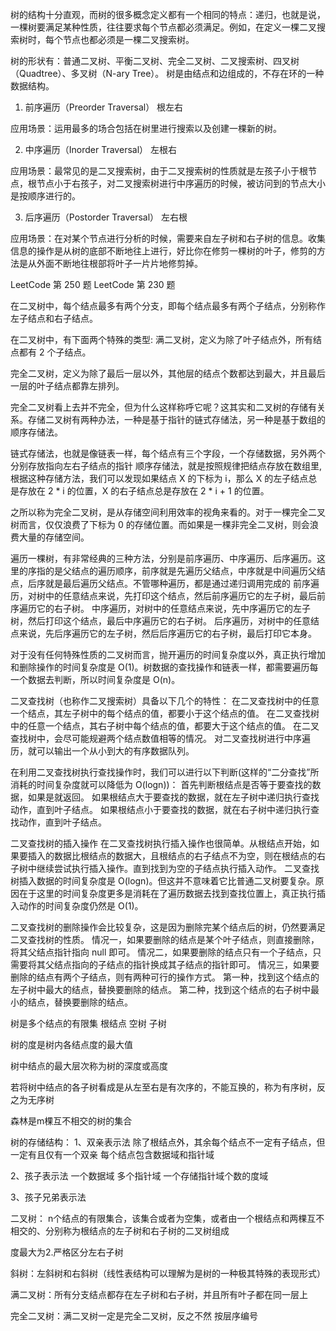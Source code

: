树的结构十分直观，而树的很多概念定义都有一个相同的特点：递归，也就是说，一棵树要满足某种性质，往往要求每个节点都必须满足。例如，在定义一棵二叉搜索树时，每个节点也都必须是一棵二叉搜索树。

树的形状有：普通二叉树、平衡二叉树、完全二叉树、二叉搜索树、四叉树（Quadtree）、多叉树（N-ary Tree）。
树是由结点和边组成的，不存在环的一种数据结构。

1. 前序遍历（Preorder Traversal）
根左右

应用场景：运用最多的场合包括在树里进行搜索以及创建一棵新的树。

2. 中序遍历（Inorder Traversal）
左根右

应用场景：最常见的是二叉搜索树，由于二叉搜索树的性质就是左孩子小于根节点，根节点小于右孩子，对二叉搜索树进行中序遍历的时候，被访问到的节点大小是按顺序进行的。

3. 后序遍历（Postorder Traversal）
左右根

应用场景：在对某个节点进行分析的时候，需要来自左子树和右子树的信息。收集信息的操作是从树的底部不断地往上进行，好比你在修剪一棵树的叶子，修剪的方法是从外面不断地往根部将叶子一片片地修剪掉。

LeetCode 第 250 题
LeetCode 第 230 题

在二叉树中，每个结点最多有两个分支，即每个结点最多有两个子结点，分别称作左子结点和右子结点。

在二叉树中，有下面两个特殊的类型:
满二叉树，定义为除了叶子结点外，所有结点都有 2 个子结点。

完全二叉树，定义为除了最后一层以外，其他层的结点个数都达到最大，并且最后一层的叶子结点都靠左排列。

完全二叉树看上去并不完全，但为什么这样称呼它呢？这其实和二叉树的存储有关系。存储二叉树有两种办法，一种是基于指针的链式存储法，另一种是基于数组的顺序存储法。

链式存储法，也就是像链表一样，每个结点有三个字段，一个存储数据，另外两个分别存放指向左右子结点的指针
顺序存储法，就是按照规律把结点存放在数组里,根据这种存储方法，我们可以发现如果结点 X 的下标为 i，那么 X 的左子结点总是存放在 2 * i 的位置，X 的右子结点总是存放在 2 * i + 1 的位置。

之所以称为完全二叉树，是从存储空间利用效率的视角来看的。对于一棵完全二叉树而言，仅仅浪费了下标为 0 的存储位置。而如果是一棵非完全二叉树，则会浪费大量的存储空间。

遍历一棵树，有非常经典的三种方法，分别是前序遍历、中序遍历、后序遍历。这里的序指的是父结点的遍历顺序，前序就是先遍历父结点，中序就是中间遍历父结点，后序就是最后遍历父结点。不管哪种遍历，都是通过递归调用完成的
前序遍历，对树中的任意结点来说，先打印这个结点，然后前序遍历它的左子树，最后前序遍历它的右子树。
中序遍历，对树中的任意结点来说，先中序遍历它的左子树，然后打印这个结点，最后中序遍历它的右子树。
后序遍历，对树中的任意结点来说，先后序遍历它的左子树，然后后序遍历它的右子树，最后打印它本身。

对于没有任何特殊性质的二叉树而言，抛开遍历的时间复杂度以外，真正执行增加和删除操作的时间复杂度是 O(1)。树数据的查找操作和链表一样，都需要遍历每一个数据去判断，所以时间复杂度是 O(n)。

二叉查找树（也称作二叉搜索树）具备以下几个的特性：
在二叉查找树中的任意一个结点，其左子树中的每个结点的值，都要小于这个结点的值。
在二叉查找树中的任意一个结点，其右子树中每个结点的值，都要大于这个结点的值。
在二叉查找树中，会尽可能规避两个结点数值相等的情况。
对二叉查找树进行中序遍历，就可以输出一个从小到大的有序数据队列。

在利用二叉查找树执行查找操作时，我们可以进行以下判断(这样的“二分查找”所消耗的时间复杂度就可以降低为 O(logn))：
首先判断根结点是否等于要查找的数据，如果是就返回。
如果根结点大于要查找的数据，就在左子树中递归执行查找动作，直到叶子结点。
如果根结点小于要查找的数据，就在右子树中递归执行查找动作，直到叶子结点。

二叉查找树的插入操作
在二叉查找树执行插入操作也很简单。从根结点开始，如果要插入的数据比根结点的数据大，且根结点的右子结点不为空，则在根结点的右子树中继续尝试执行插入操作。直到找到为空的子结点执行插入动作。
二叉查找树插入数据的时间复杂度是 O(logn)。但这并不意味着它比普通二叉树要复杂。原因在于这里的时间复杂度更多是消耗在了遍历数据去找到查找位置上，真正执行插入动作的时间复杂度仍然是 O(1)。

二叉查找树的删除操作会比较复杂，这是因为删除完某个结点后的树，仍然要满足二叉查找树的性质。
情况一，如果要删除的结点是某个叶子结点，则直接删除，将其父结点指针指向 null 即可。
情况二，如果要删除的结点只有一个子结点，只需要将其父结点指向的子结点的指针换成其子结点的指针即可。
情况三，如果要删除的结点有两个子结点，则有两种可行的操作方式。
    第一种，找到这个结点的左子树中最大的结点，替换要删除的结点。
    第二种，找到这个结点的右子树中最小的结点，替换要删除的结点。

树是多个结点的有限集
根结点
空树
子树

树的度是树内各结点度的最大值

树中结点的最大层次称为树的深度或高度

若将树中结点的各子树看成是从左至右是有次序的，不能互换的，称为有序树，反之为无序树

森林是m棵互不相交的树的集合

树的存储结构：
1、双亲表示法
除了根结点外，其余每个结点不一定有子结点，但一定有且仅有一个双亲
每个结点包含数据域和指针域

2、孩子表示法
一个数据域 多个指针域 一个存储指针域个数的度域

3、孩子兄弟表示法

二叉树：
n个结点的有限集合，该集合或者为空集，或者由一个根结点和两棵互不相交的、分别称为根结点的左子树和右子树的二叉树组成

度最大为2.严格区分左右子树

斜树：左斜树和右斜树（线性表结构可以理解为是树的一种极其特殊的表现形式）

满二叉树：所有分支结点都存在左子树和右子树，并且所有叶子都在同一层上

完全二叉树：满二叉树一定是完全二叉树，反之不然
按层序编号